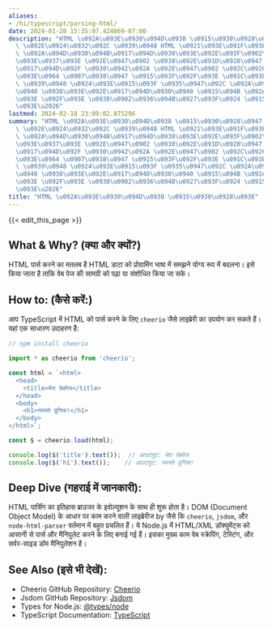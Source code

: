 ```yaml
---
aliases:
- /hi/typescript/parsing-html/
date: 2024-01-20 15:35:07.424069-07:00
description: "HTML \u092A\u093E\u0930\u094D\u0938 \u0915\u0930\u0928\u0947 \u0915\u093E\
  \ \u092E\u0924\u0932\u092C \u0939\u0948 HTML \u0921\u093E\u091F\u093E \u0915\u094B\
  \ \u092A\u094D\u0930\u094B\u0917\u094D\u0930\u093E\u092E\u093F\u0902\u0917 \u092D\
  \u093E\u0937\u093E \u092E\u0947\u0902 \u0938\u092E\u091D\u0928\u0947 \u092F\u094B\
  \u0917\u094D\u092F \u0930\u0942\u092A \u092E\u0947\u0902 \u092C\u0926\u0932\u0928\
  \u093E\u0964 \u0907\u0938\u0947 \u0915\u093F\u092F\u093E \u091C\u093E\u0924\u093E\
  \ \u0939\u0948 \u0924\u093E\u0915\u093F \u0935\u0947\u092C \u092A\u0947\u091C \u0915\
  \u0940 \u0938\u093E\u092E\u0917\u094D\u0930\u0940 \u0915\u094B \u092A\u0922\u093C\
  \u093E \u092F\u093E \u0938\u0902\u0936\u094B\u0927\u093F\u0924 \u0915\u093F\u092F\
  \u093E\u2026"
lastmod: 2024-02-18 23:09:02.875296
summary: "HTML \u092A\u093E\u0930\u094D\u0938 \u0915\u0930\u0928\u0947 \u0915\u093E\
  \ \u092E\u0924\u0932\u092C \u0939\u0948 HTML \u0921\u093E\u091F\u093E \u0915\u094B\
  \ \u092A\u094D\u0930\u094B\u0917\u094D\u0930\u093E\u092E\u093F\u0902\u0917 \u092D\
  \u093E\u0937\u093E \u092E\u0947\u0902 \u0938\u092E\u091D\u0928\u0947 \u092F\u094B\
  \u0917\u094D\u092F \u0930\u0942\u092A \u092E\u0947\u0902 \u092C\u0926\u0932\u0928\
  \u093E\u0964 \u0907\u0938\u0947 \u0915\u093F\u092F\u093E \u091C\u093E\u0924\u093E\
  \ \u0939\u0948 \u0924\u093E\u0915\u093F \u0935\u0947\u092C \u092A\u0947\u091C \u0915\
  \u0940 \u0938\u093E\u092E\u0917\u094D\u0930\u0940 \u0915\u094B \u092A\u0922\u093C\
  \u093E \u092F\u093E \u0938\u0902\u0936\u094B\u0927\u093F\u0924 \u0915\u093F\u092F\
  \u093E\u2026"
title: "HTML \u092A\u093E\u0930\u094D\u0938 \u0915\u0930\u0928\u093E"
---
```


{{< edit_this_page >}}

## What & Why? (क्या और क्यों?)

HTML पार्स करने का मतलब है HTML डाटा को प्रोग्रामिंग भाषा में समझने योग्य रूप में बदलना। इसे किया जाता है ताकि वेब पेज की सामग्री को पढ़ा या संशोधित किया जा सके।

## How to: (कैसे करें:)

आप TypeScript में HTML को पार्स करने के लिए `cheerio` जैसे लाइब्रेरी का उपयोग कर सकते हैं। यहां एक साधारण उदाहरण है:

```typescript
// npm install cheerio

import * as cheerio from 'cheerio';

const html = `<html>
  <head>
    <title>मेरा वेबपेज</title>
  </head>
  <body>
    <h1>नमस्ते दुनिया!</h1>
  </body>
</html>`;

const $ = cheerio.load(html);

console.log($('title').text());  // आउटपुट: मेरा वेबपेज
console.log($('h1').text());    // आउटपुट: नमस्ते दुनिया!
```

## Deep Dive (गहराई में जानकारी):

HTML पार्सिंग का इतिहास ब्राउजर के इवोल्यूशन के साथ ही शुरू होता है। DOM (Document Object Model) के आधार पर काम करने वाली लाइब्रेरीज by जैसे कि `cheerio`, `jsdom`, और `node-html-parser` वर्तमान में बहुत प्रचलित हैं। ये Node.js में HTML/XML डॉक्युमेंट्स को आसानी से पार्स और मैनिपुलेट करने के लिए बनाई गई हैं। इसका मुख्य काम वेब स्क्रेपिंग, टेस्टिंग, और सर्वर-साइड डॉम मैनिपुलेशन है।

## See Also (इसे भी देखें):

- Cheerio GitHub Repository: [Cheerio](https://github.com/cheeriojs/cheerio)
- Jsdom GitHub Repository: [Jsdom](https://github.com/jsdom/jsdom)
- Types for Node.js: [@types/node](https://www.npmjs.com/package/@types/node)
- TypeScript Documentation: [TypeScript](https://www.typescriptlang.org/docs/)
